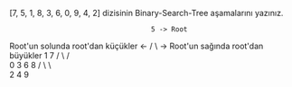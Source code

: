 [7, 5, 1, 8, 3, 6, 0, 9, 4, 2] dizisinin Binary-Search-Tree aşamalarını yazınız.

                                       5 -> Root
Root'un solunda root'dan küçükler <- /   \ -> Root'un sağında root'dan büyükler 
                                    1     7
                                   / \   / \
                                  0   3 6   8
                                     / \     \                                  
                                    2   4     9
